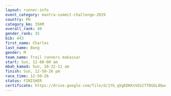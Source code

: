 ```yaml
---
layout: runner-info 
event_category: mantra-summit-challenge-2019 
country: PH
category_km: 35KM 
overall_rank: 40
gender_rank: 35
bib: 443
first_name: Charles
last_name: Bong
gender: M
team_name: Trail runners makassar
start: Sun, 12-00-00 am
mbah_kamad: Sun, 10-32-11 am
finish: Sun, 12-50-26 pm
race_time: 12-50-26
status: FINISHER
certificate: https://drive.google.com/file/d/1YG_qVgKDKKsVOiCTfDGGL8Qwu6cMZWXq/view?usp=sharing
---
```

